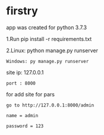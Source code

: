 # firstry

app was created for python 3.7.3

1.Run pip install -r requirements.txt

2.Linux: python manage.py runserver

    Windows: py manage.py runserver
  
site ip: 127.0.0.1 

    port : 8000

for add site for pars 

    go to http://127.0.0.1:8000/admin
     
    name = admin
     
    password = 123
